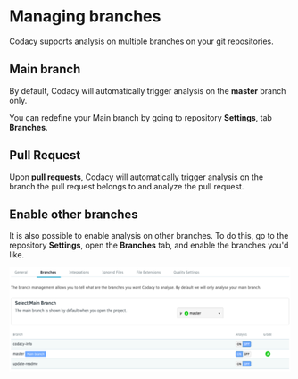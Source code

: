 # Managing branches

Codacy supports analysis on multiple branches on your git repositories.

## Main branch

By default, Codacy will automatically trigger analysis on the **master** branch only.

You can redefine your Main branch by going to repository **Settings**, tab **Branches**.

## Pull Request

Upon **pull requests**, Codacy will automatically trigger analysis on the branch the pull request belongs to and analyze the pull request.

## Enable other branches

It is also possible to enable analysis on other branches. To do this, go to the repository **Settings**, open the **Branches** tab, and enable the branches you'd like.

![](/images/Screen_Shot_2016-10-12_at_12.07.47.png)

